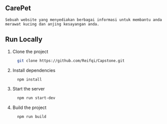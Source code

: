 ## CarePet

    Sebuah website yang menyediakan berbagai informasi untuk membantu anda merawat kucing dan anjing kesayangan anda.

## Run Locally

1. Clone the project
    ```bash
      git clone https://github.com/Reifqi/Capstone.git
    ```
    
2. Install dependencies
    ```bash
      npm install
    ```

3. Start the server
    ```bash
      npm run start-dev
    ```

4. Build the project 
    ```bash
      npm run build
    ```

